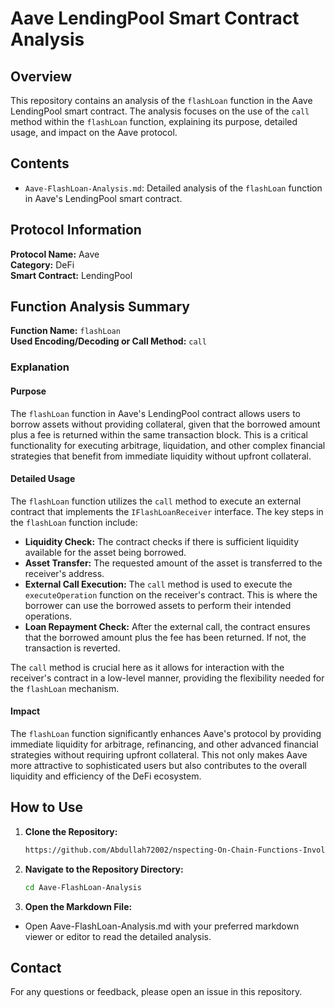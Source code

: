 # Aave LendingPool Smart Contract Analysis

## Overview

This repository contains an analysis of the `flashLoan` function in the Aave LendingPool smart contract. The analysis focuses on the use of the `call` method within the `flashLoan` function, explaining its purpose, detailed usage, and impact on the Aave protocol.

## Contents

- `Aave-FlashLoan-Analysis.md`: Detailed analysis of the `flashLoan` function in Aave's LendingPool smart contract.

## Protocol Information

**Protocol Name:** Aave  
**Category:** DeFi  
**Smart Contract:** LendingPool

## Function Analysis Summary

**Function Name:** `flashLoan`  
**Used Encoding/Decoding or Call Method:** `call`

### Explanation

#### Purpose

The `flashLoan` function in Aave's LendingPool contract allows users to borrow assets without providing collateral, given that the borrowed amount plus a fee is returned within the same transaction block. This is a critical functionality for executing arbitrage, liquidation, and other complex financial strategies that benefit from immediate liquidity without upfront collateral.

#### Detailed Usage

The `flashLoan` function utilizes the `call` method to execute an external contract that implements the `IFlashLoanReceiver` interface. The key steps in the `flashLoan` function include:

- **Liquidity Check:** The contract checks if there is sufficient liquidity available for the asset being borrowed.
- **Asset Transfer:** The requested amount of the asset is transferred to the receiver's address.
- **External Call Execution:** The `call` method is used to execute the `executeOperation` function on the receiver's contract. This is where the borrower can use the borrowed assets to perform their intended operations.
- **Loan Repayment Check:** After the external call, the contract ensures that the borrowed amount plus the fee has been returned. If not, the transaction is reverted.

The `call` method is crucial here as it allows for interaction with the receiver's contract in a low-level manner, providing the flexibility needed for the `flashLoan` mechanism.

#### Impact

The `flashLoan` function significantly enhances Aave's protocol by providing immediate liquidity for arbitrage, refinancing, and other advanced financial strategies without requiring upfront collateral. This not only makes Aave more attractive to sophisticated users but also contributes to the overall liquidity and efficiency of the DeFi ecosystem.

## How to Use

1. **Clone the Repository:**
   ```bash
   https://github.com/Abdullah72002/nspecting-On-Chain-Functions-Involving-Calls.git 

2. **Navigate to the Repository Directory:**
   ```bash
   cd Aave-FlashLoan-Analysis
3. **Open the Markdown File:**

- Open Aave-FlashLoan-Analysis.md with your preferred markdown viewer or editor to read the detailed analysis.

## Contact
For any questions or feedback, please open an issue in this repository.
